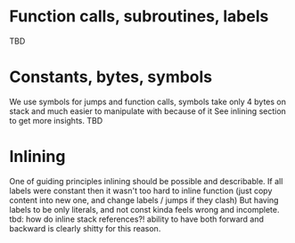 # Function calls, subroutines, labels
TBD

# Constants, bytes, symbols
We use symbols for jumps and function calls, symbols take only 4 bytes on stack and much easier to manipulate with because of it
See inlining section to get more insights.
TBD

# Inlining
One of guiding principles inlining should be possible and describable.
If all labels were constant then it wasn't too hard to inline function (just copy content into new one, and change labels / jumps if they clash)
But having labels to be only literals, and not const kinda feels wrong and incomplete.
tbd: how do inline stack references?! ability to have both forward and backward is clearly shitty for this reason.
